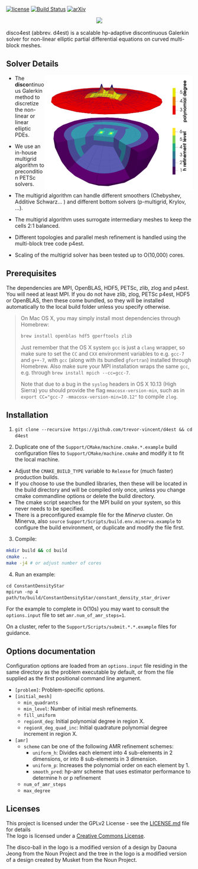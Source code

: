 [![license](https://img.shields.io/badge/License-GPL%20v2-blue.svg)](https://github.com/trevor-vincent/d4est/blob/master/LICENSE.md)
[![Build Status](https://travis-ci.org/trevor-vincent/d4est.svg?branch=master)](https://travis-ci.org/trevor-vincent/d4est)
[![arXiv](https://img.shields.io/badge/arXiv-1907.01572-green.svg?style=flat)](https://arxiv.org/abs/1907.01572)
<p align="center">
<img src="https://github.com/trevor-vincent/d4est/blob/master/support/Logo/logo.png" width="250">
</p>



disco4est (abbrev. d4est) is a scalable hp-adaptive discontinuous Galerkin solver for non-linear elliptic partial differential equations on curved multi-block meshes.

## Solver Details

<img src="https://github.com/trevor-vincent/disco4est/blob/master/2pun.png" width="400px" align="right">

- The **disco**ntinuous Galerkin method to discretize the non-linear or linear elliptic PDEs.

- We use an in-house multigrid algorithm to precondition PETSc solvers. 

- The multigrid algorithm can handle different smoothers (Chebyshev, Additive Schwarz... ) and different bottom solvers (p-multigrid, Krylov, ...). 

- The multigrid algorithm uses surrogate intermediary meshes to keep the cells 2:1 balanced.

- Different topologies and parallel mesh refinement is handled using the multi-block tree code p4est. 

- Scaling of the multigrid solver has been tested up to O(10,000) cores.

## Prerequisites

The dependencies are MPI, OpenBLAS, HDF5, PETSc, zlib, zlog and p4est. You will need at least MPI. If you do not have zlib, zlog, PETSc p4est, HDF5 or OpenBLAS, then these come bundled, so they will be installed automatically to the local build folder unless you specify otherwise.

> On Mac OS X, you may simply install most dependencies through Homebrew:
>
> ```bash
> brew install openblas hdf5 gperftools zlib
> ```
>
> Just remember that the OS X system `gcc` is just a `clang` wrapper, so make sure to set the `CC` and `CXX` environment variables to e.g. `gcc-7` and `g++-7`, with `gcc` (along with its bundled `gfortran`) installed through Homebrew. Also make sure your MPI installation wraps the same `gcc`, e.g. through `brew install mpich --cc=gcc-7`.
>
> Note that due to a bug in the `syslog` headers in OS X 10.13 (High Sierra) you should provide the flag `mmacosx-version-min`, such as in `export CC="gcc-7 -mmacosx-version-min=10.12"` to compile `zlog`.

## Installation

1) `git clone --recursive https://github.com/trevor-vincent/d4est && cd d4est`

2) Duplicate one of the `Support/CMake/machine.cmake.*.example` build configuration files to `Support/CMake/machine.cmake` and modify it to fit the local machine.
  - Adjust the `CMAKE_BUILD_TYPE` variable to `Release` for (much faster) production builds.
  - If you choose to use the bundled libraries, then these will be located in the build directory and will be compiled only once, unless you change cmake commandline options or delete the build directory.
  - The cmake script searches for the MPI build on your system, so this never needs to be specified.
  - There is a preconfigured example file for the _Minerva_ cluster. On Minerva, also `source` `Support/Scripts/build.env.minerva.example` to configure the build environment, or duplicate and modify the file first.

3) Compile:

  ```bash
  mkdir build && cd build
  cmake ..
  make -j4 # or adjust number of cores
  ```

4) Run an example:

  ```
  cd ConstantDensityStar
  mpirun -np 4 path/to/build/ConstantDensityStar/constant_density_star_driver
  ```

  For the example to complete in O(10s) you may want to consult the `options.input` file to set `amr.num_of_amr_steps=1`.
  
  On a cluster, refer to the `Support/Scripts/submit.*.*.example` files for guidance.


## Options documentation

Configuration options are loaded from an `options.input` file residing in the same directory as the problem executable by default, or from the file supplied as the first positional command line argument.

- `[problem]`: Problem-specific options.
- `[initial_mesh]`
  - `min_quadrants`
  - `min_level`: Number of initial mesh refinements.
  - `fill_uniform`
  - `regionX_deg`: Initial polynomial degree in region X.
  - `regionX_deg_quad_inc`: Initial quadrature polynomial degree increment in region X.
- `[amr]`
  - `scheme` can be one of the following AMR refinement schemes:
    - `uniform_h`: Divides each element into 4 sub-elements in 2 dimensions, or into 8 sub-elements in 3 dimension.
    - `uniform_p`: Increases the polynomial order on each element by 1.
    - `smooth_pred`: hp-amr scheme that uses estimator performance to determine h or p refinement
  - `num_of_amr_steps`
  - `max_degree`

## Licenses

This project is licensed under the GPLv2 License - see the [LICENSE.md](LICENSE.md) file for details
</a><br />The logo is licensed under a <a rel="license" href="https://creativecommons.org/licenses/by/3.0/">Creative Commons  License</a>.

The disco-ball in the logo is a modified version of a design by Daouna Jeong from the Noun Project and the tree in the logo is a modified version of a design created by Musket from the Noun Project.
